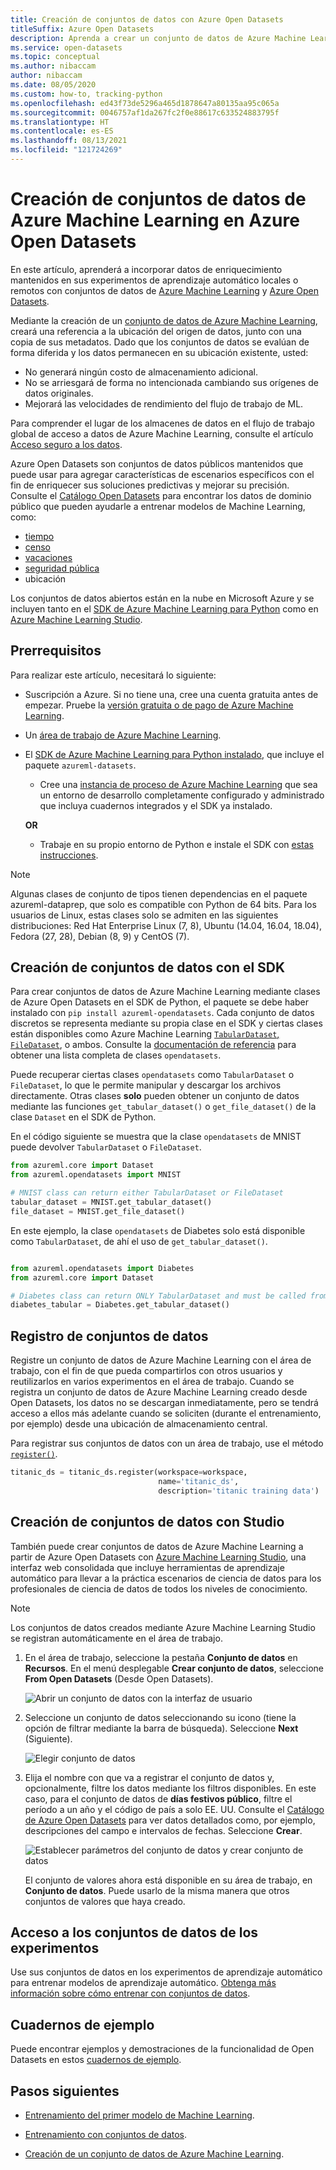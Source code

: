 ```yaml
---
title: Creación de conjuntos de datos con Azure Open Datasets
titleSuffix: Azure Open Datasets
description: Aprenda a crear un conjunto de datos de Azure Machine Learning en Azure Open Datasets.
ms.service: open-datasets
ms.topic: conceptual
ms.author: nibaccam
author: nibaccam
ms.date: 08/05/2020
ms.custom: how-to, tracking-python
ms.openlocfilehash: ed43f73de5296a465d1878647a80135aa95c065a
ms.sourcegitcommit: 0046757af1da267fc2f0e88617c633524883795f
ms.translationtype: HT
ms.contentlocale: es-ES
ms.lasthandoff: 08/13/2021
ms.locfileid: "121724269"
---
```

# <a name="create-azure-machine-learning-datasets-from-azure-open-datasets"></a>Creación de conjuntos de datos de Azure Machine Learning en Azure Open Datasets

En este artículo, aprenderá a incorporar datos de enriquecimiento mantenidos en sus experimentos de aprendizaje automático locales o remotos con conjuntos de datos de [Azure Machine Learning](../machine-learning/overview-what-is-azure-machine-learning.md) y [Azure Open Datasets](./index.yml). 

Mediante la creación de un [conjunto de datos de Azure Machine Learning](../machine-learning/how-to-create-register-datasets.md), creará una referencia a la ubicación del origen de datos, junto con una copia de sus metadatos. Dado que los conjuntos de datos se evalúan de forma diferida y los datos permanecen en su ubicación existente, usted:
* No generará ningún costo de almacenamiento adicional.
* No se arriesgará de forma no intencionada cambiando sus orígenes de datos originales. 
* Mejorará las velocidades de rendimiento del flujo de trabajo de ML.

Para comprender el lugar de los almacenes de datos en el flujo de trabajo global de acceso a datos de Azure Machine Learning, consulte el artículo [Acceso seguro a los datos](../machine-learning/concept-data.md#data-workflow).

Azure Open Datasets son conjuntos de datos públicos mantenidos que puede usar para agregar características de escenarios específicos con el fin de enriquecer sus soluciones predictivas y mejorar su precisión. Consulte el [Catálogo Open Datasets](https://azure.microsoft.com/services/open-datasets/catalog/) para encontrar los datos de dominio público que pueden ayudarle a entrenar modelos de Machine Learning, como:

* [tiempo](https://azure.microsoft.com/services/open-datasets/catalog/noaa-integrated-surface-data/)
* [censo](https://azure.microsoft.com/services/open-datasets/catalog/us-decennial-census-zip/)
* [vacaciones](https://azure.microsoft.com/services/open-datasets/catalog/public-holidays/)
* [seguridad pública](https://azure.microsoft.com/services/open-datasets/catalog/chicago-safety-data/)
* ubicación

Los conjuntos de datos abiertos están en la nube en Microsoft Azure y se incluyen tanto en el [SDK de Azure Machine Learning para Python](#create-datasets-with-the-sdk) como en [Azure Machine Learning Studio](#create-datasets-with-the-studio).


## <a name="prerequisites"></a>Prerrequisitos

Para realizar este artículo, necesitará lo siguiente:

* Suscripción a Azure. Si no tiene una, cree una cuenta gratuita antes de empezar. Pruebe la [versión gratuita o de pago de Azure Machine Learning](https://aka.ms/AMLFree).

* Un [área de trabajo de Azure Machine Learning](../machine-learning/how-to-manage-workspace.md).

* El [SDK de Azure Machine Learning para Python instalado](/python/api/overview/azure/ml/install), que incluye el paquete `azureml-datasets`.

    * Cree una [instancia de proceso de Azure Machine Learning](../machine-learning/how-to-create-manage-compute-instance.md) que sea un entorno de desarrollo completamente configurado y administrado que incluya cuadernos integrados y el SDK ya instalado.

    **OR**

    * Trabaje en su propio entorno de Python e instale el SDK con [estas instrucciones](/python/api/overview/azure/ml/install).

> [!NOTE]
> Algunas clases de conjunto de tipos tienen dependencias en el paquete azureml-dataprep, que solo es compatible con Python de 64 bits. Para los usuarios de Linux, estas clases solo se admiten en las siguientes distribuciones:  Red Hat Enterprise Linux (7, 8), Ubuntu (14.04, 16.04, 18.04), Fedora (27, 28), Debian (8, 9) y CentOS (7).

## <a name="create-datasets-with-the-sdk"></a>Creación de conjuntos de datos con el SDK

Para crear conjuntos de datos de Azure Machine Learning mediante clases de Azure Open Datasets en el SDK de Python, el paquete se debe haber instalado con `pip install azureml-opendatasets`. Cada conjunto de datos discretos se representa mediante su propia clase en el SDK y ciertas clases están disponibles como Azure Machine Learning [`TabularDataset`, `FileDataset`](../machine-learning/how-to-create-register-datasets.md#dataset-types), o ambos. Consulte la [documentación de referencia](/python/api/azureml-opendatasets/azureml.opendatasets) para obtener una lista completa de clases `opendatasets`.

Puede recuperar ciertas clases `opendatasets` como `TabularDataset` o `FileDataset`, lo que le permite manipular y descargar los archivos directamente. Otras clases **solo** pueden obtener un conjunto de datos mediante las funciones `get_tabular_dataset()` o `get_file_dataset()` de la clase `Dataset` en el SDK de Python.

En el código siguiente se muestra que la clase `opendatasets` de MNIST puede devolver `TabularDataset` o `FileDataset`. 


```python
from azureml.core import Dataset
from azureml.opendatasets import MNIST

# MNIST class can return either TabularDataset or FileDataset
tabular_dataset = MNIST.get_tabular_dataset()
file_dataset = MNIST.get_file_dataset()
```

En este ejemplo, la clase `opendatasets` de Diabetes solo está disponible como `TabularDataset`, de ahí el uso de `get_tabular_dataset()`.

```python

from azureml.opendatasets import Diabetes
from azureml.core import Dataset

# Diabetes class can return ONLY TabularDataset and must be called from the static function
diabetes_tabular = Diabetes.get_tabular_dataset()
```
## <a name="register-datasets"></a>Registro de conjuntos de datos

Registre un conjunto de datos de Azure Machine Learning con el área de trabajo, con el fin de que pueda compartirlos con otros usuarios y reutilizarlos en varios experimentos en el área de trabajo. Cuando se registra un conjunto de datos de Azure Machine Learning creado desde Open Datasets, los datos no se descargan inmediatamente, pero se tendrá acceso a ellos más adelante cuando se soliciten (durante el entrenamiento, por ejemplo) desde una ubicación de almacenamiento central.

Para registrar sus conjuntos de datos con un área de trabajo, use el método [`register()`](/python/api/azureml-core/azureml.data.abstract_dataset.abstractdataset#register-workspace--name--description-none--tags-none--create-new-version-false-). 

```Python
titanic_ds = titanic_ds.register(workspace=workspace,
                                 name='titanic_ds',
                                 description='titanic training data')
```

## <a name="create-datasets-with-the-studio"></a>Creación de conjuntos de datos con Studio

También puede crear conjuntos de datos de Azure Machine Learning a partir de Azure Open Datasets con [Azure Machine Learning Studio](https://ml.azure.com), una interfaz web consolidada que incluye herramientas de aprendizaje automático para llevar a la práctica escenarios de ciencia de datos para los profesionales de ciencia de datos de todos los niveles de conocimiento.

> [!Note]
> Los conjuntos de datos creados mediante Azure Machine Learning Studio se registran automáticamente en el área de trabajo.

1. En el área de trabajo, seleccione la pestaña **Conjunto de datos** en **Recursos**. En el menú desplegable **Crear conjunto de datos**, seleccione **From Open Datasets** (Desde Open Datasets).

    ![Abrir un conjunto de datos con la interfaz de usuario](./media/how-to-create-dataset-from-open-dataset/open-datasets-1.png)

1. Seleccione un conjunto de datos seleccionando su icono (tiene la opción de filtrar mediante la barra de búsqueda). Seleccione **Next** (Siguiente).

    ![Elegir conjunto de datos](./media/how-to-create-dataset-from-open-dataset/open-datasets-2.png)

1. Elija el nombre con que va a registrar el conjunto de datos y, opcionalmente, filtre los datos mediante los filtros disponibles. En este caso, para el conjunto de datos de **días festivos público**, filtre el período a un año y el código de país a solo EE. UU. Consulte el [Catálogo de Azure Open Datasets](https://azure.microsoft.com/services/open-datasets/catalog) para ver datos detallados como, por ejemplo, descripciones del campo e intervalos de fechas. Seleccione **Crear**.

    ![Establecer parámetros del conjunto de datos y crear conjunto de datos](./media/how-to-create-dataset-from-open-dataset/open-datasets-3.png)

    El conjunto de valores ahora está disponible en su área de trabajo, en **Conjunto de datos**. Puede usarlo de la misma manera que otros conjuntos de valores que haya creado.


## <a name="access-datasets-for-your-experiments"></a>Acceso a los conjuntos de datos de los experimentos

Use sus conjuntos de datos en los experimentos de aprendizaje automático para entrenar modelos de aprendizaje automático. [Obtenga más información sobre cómo entrenar con conjuntos de datos](../machine-learning/how-to-train-with-datasets.md).

## <a name="example-notebooks"></a>Cuadernos de ejemplo

Puede encontrar ejemplos y demostraciones de la funcionalidad de Open Datasets en estos [cuadernos de ejemplo](samples.md).

## <a name="next-steps"></a>Pasos siguientes

* [Entrenamiento del primer modelo de Machine Learning](../machine-learning/tutorial-1st-experiment-sdk-train.md).

* [Entrenamiento con conjuntos de datos](../machine-learning/how-to-train-with-datasets.md).

* [Creación de un conjunto de datos de Azure Machine Learning](../machine-learning/how-to-create-register-datasets.md).
